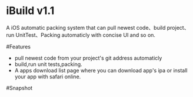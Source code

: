 # iBuild v1.1
A iOS automatic packing system that can pull newest code、build project、run UnitTest、Packing automaticly with concise UI and so on.


#Features

* pull newest code from your project's git address automaticly
* build,run unit tests,packing.
* A apps download list page where you can download app's ipa or install your app with safari online.


#Snapshot

